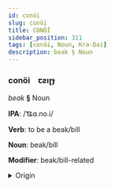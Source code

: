 ```yaml
---
id: conöi
slug: conöi
title: CONÖİ
sidebar_position: 311
tags: [conöi, Noun, Kra-Dai]
description: beak § Noun
---
```


### conöi&emsp;<span kind="abugida">ꞇƨıɽɟ</span>

*beak* **§** Noun

**IPA**: /ˈt͡ɕɑ.no.i/

**Verb**: to be a beak/bill

**Noun**: beak/bill

**Modifier**: beak/bill-related

<details>
    <summary>Origin</summary>
    Thai จะงอย jà-ngɔɔi /t͡ɕa˨˩.ŋɔːj˧/<br/>
    <em>Kra-Dai Language Family</em>
</details>